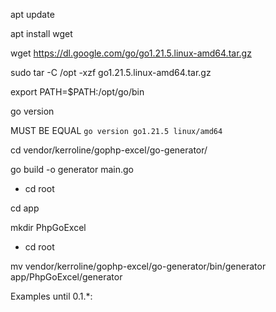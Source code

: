 apt update

apt install wget

wget https://dl.google.com/go/go1.21.5.linux-amd64.tar.gz

sudo tar -C /opt -xzf go1.21.5.linux-amd64.tar.gz

export PATH=$PATH:/opt/go/bin

go version 

MUST BE EQUAL `go version go1.21.5 linux/amd64`

cd vendor/kerroline/gophp-excel/go-generator/

go build -o generator main.go

- cd root

cd app

mkdir PhpGoExcel

- cd root

mv vendor/kerroline/gophp-excel/go-generator/bin/generator app/PhpGoExcel/generator

Examples until 0.1.*: 


